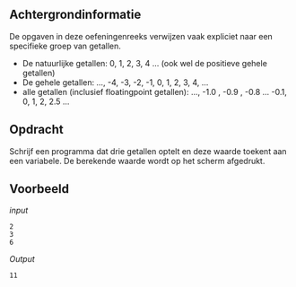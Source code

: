 ## Achtergrondinformatie

De opgaven in deze oefeningenreeks verwijzen vaak expliciet naar een specifieke groep van getallen.

- De natuurlijke getallen: 0, 1, 2, 3, 4 … (ook wel de positieve gehele getallen)
- De gehele getallen: …, -4, -3, -2, -1, 0, 1, 2, 3, 4, …
- alle getallen (inclusief floatingpoint getallen): ..., -1.0 , -0.9 , -0.8 ... -0.1, 0, 1, 2, 2.5 ...

## Opdracht

Schrijf een programma dat drie getallen optelt en deze waarde toekent aan een variabele. De berekende waarde wordt op het scherm afgedrukt.

## Voorbeeld

*input*
```
2
3
6
```

*Output*
```
11
```


